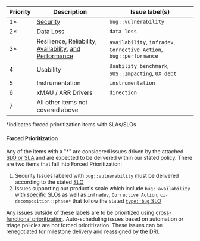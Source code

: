 | Priority | Description | Issue label(s) |
| ------ | ------ | ------ |
| 1* | <a href="/handbook/engineering/security/#severity-and-priority-labels-on-security-issues">Security</a> | `bug::vulnerability` |
| 2* | Data Loss | `data loss` |
| 3* | Resilience, Reliability, <a href="/handbook/engineering/performance/index.html#availability">Availability</a>, <a href="/handbook/engineering/workflow/#infradev">and Performance</a>| `availability`, `infradev`, `Corrective Action`, `bug::performance` |
| 4 | Usability | `Usability benchmark`, `SUS::Impacting`, `UX debt` |
| 5 | Instrumentation | `instrumentation` |
| 6 | xMAU / ARR Drivers | `direction` |
| 7 | All other items not covered above | |

*indicates forced prioritization items with SLAs/SLOs

#### Forced Prioritization 

Any of the items with a "*" are considered issues driven by the attached [SLO or SLA](https://about.gitlab.com/handbook/engineering/quality/issue-triage/#severity) and are expected to be delivered within our stated policy. There are two items that fall into Forced Prioritization: 

1. Security Issues labeled with `bug::vulnerability` must be delivered according to the stated [SLO](https://about.gitlab.com/handbook/engineering/security/#severity-and-priority-labels-on-security-issues)
1. Issues supporting our product's scale which include `bug::availability` with [specific SLOs](https://about.gitlab.com/handbook/engineering/quality/issue-triage/#availability) as well as `infradev`, `Corrective Action`, `ci-decomposition::phase*` that follow the stated [`type::bug` SLO](https://about.gitlab.com/handbook/engineering/quality/issue-triage/#severity-slos)

Any issues outside of these labels are to be prioritized using [cross-functional prioritization](https://about.gitlab.com/handbook/product/cross-functional-prioritization/). Auto-scheduling issues based on automation or triage policies are not forced prioritization. These issues can be renegotiated for milestone delivery and reassigned by the DRI. 
